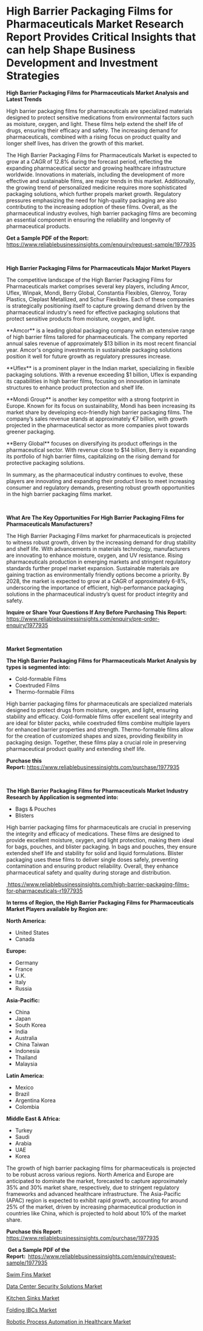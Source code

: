 <p><h1>High Barrier Packaging Films for Pharmaceuticals Market Research Report Provides Critical Insights that can help Shape Business Development and Investment Strategies</h1></p><p><strong>High Barrier Packaging Films for Pharmaceuticals Market Analysis and Latest Trends</strong></p>
<p><p>High barrier packaging films for pharmaceuticals are specialized materials designed to protect sensitive medications from environmental factors such as moisture, oxygen, and light. These films help extend the shelf life of drugs, ensuring their efficacy and safety. The increasing demand for pharmaceuticals, combined with a rising focus on product quality and longer shelf lives, has driven the growth of this market. </p><p>The High Barrier Packaging Films for Pharmaceuticals Market is expected to grow at a CAGR of 12.8% during the forecast period, reflecting the expanding pharmaceutical sector and growing healthcare infrastructure worldwide. Innovations in materials, including the development of more effective and sustainable films, are major trends in this market. Additionally, the growing trend of personalized medicine requires more sophisticated packaging solutions, which further propels market growth. Regulatory pressures emphasizing the need for high-quality packaging are also contributing to the increasing adoption of these films. Overall, as the pharmaceutical industry evolves, high barrier packaging films are becoming an essential component in ensuring the reliability and longevity of pharmaceutical products.</p></p>
<p><strong>Get a Sample PDF of the Report:&nbsp;</strong> <a href="https://www.reliablebusinessinsights.com/enquiry/request-sample/1977935?utm_campaign=62&utm_medium=2&utm_source=Github&utm_content=ia&utm_term=14112024&utm_id=high-barrier-packaging-films-for-pharmaceuticals">https://www.reliablebusinessinsights.com/enquiry/request-sample/1977935</a></p>
<p>&nbsp;</p>
<p><strong>High Barrier Packaging Films for Pharmaceuticals Major Market Players</strong></p>
<p><p>The competitive landscape of the High Barrier Packaging Films for Pharmaceuticals market comprises several key players, including Amcor, Uflex, Winpak, Mondi, Berry Global, Constantia Flexibles, Glenroy, Toray Plastics, Cleplast Metallized, and Schur Flexibles. Each of these companies is strategically positioning itself to capture growing demand driven by the pharmaceutical industry's need for effective packaging solutions that protect sensitive products from moisture, oxygen, and light.</p><p>**Amcor** is a leading global packaging company with an extensive range of high barrier films tailored for pharmaceuticals. The company reported annual sales revenue of approximately $13 billion in its most recent financial year. Amcor's ongoing investments in sustainable packaging solutions position it well for future growth as regulatory pressures increase.</p><p>**Uflex** is a prominent player in the Indian market, specializing in flexible packaging solutions. With a revenue exceeding $1 billion, Uflex is expanding its capabilities in high barrier films, focusing on innovation in laminate structures to enhance product protection and shelf life.</p><p>**Mondi Group** is another key competitor with a strong footprint in Europe. Known for its focus on sustainability, Mondi has been increasing its market share by developing eco-friendly high barrier packaging films. The company’s sales revenue stands at approximately €7 billion, with growth projected in the pharmaceutical sector as more companies pivot towards greener packaging.</p><p>**Berry Global** focuses on diversifying its product offerings in the pharmaceutical sector. With revenue close to $14 billion, Berry is expanding its portfolio of high barrier films, capitalizing on the rising demand for protective packaging solutions.</p><p>In summary, as the pharmaceutical industry continues to evolve, these players are innovating and expanding their product lines to meet increasing consumer and regulatory demands, presenting robust growth opportunities in the high barrier packaging films market.</p></p>
<p>&nbsp;</p>
<p><strong>What Are The Key Opportunities For High Barrier Packaging Films for Pharmaceuticals Manufacturers?</strong></p>
<p><p>The High Barrier Packaging Films market for pharmaceuticals is projected to witness robust growth, driven by the increasing demand for drug stability and shelf life. With advancements in materials technology, manufacturers are innovating to enhance moisture, oxygen, and UV resistance. Rising pharmaceuticals production in emerging markets and stringent regulatory standards further propel market expansion. Sustainable materials are gaining traction as environmentally friendly options become a priority. By 2028, the market is expected to grow at a CAGR of approximately 6-8%, underscoring the importance of efficient, high-performance packaging solutions in the pharmaceutical industry’s quest for product integrity and safety.</p></p>
<p><strong>Inquire or Share Your Questions If Any Before Purchasing This Report:</strong> <a href="https://www.reliablebusinessinsights.com/enquiry/pre-order-enquiry/1977935?utm_campaign=62&utm_medium=2&utm_source=Github&utm_content=ia&utm_term=14112024&utm_id=high-barrier-packaging-films-for-pharmaceuticals">https://www.reliablebusinessinsights.com/enquiry/pre-order-enquiry/1977935</a></p>
<p>&nbsp;</p>
<p><strong>Market Segmentation</strong></p>
<p><strong>The High Barrier Packaging Films for Pharmaceuticals Market Analysis by types is segmented into:</strong></p>
<p><ul><li>Cold-formable Films</li><li>Coextruded Films</li><li>Thermo-formable Films</li></ul></p>
<p><p>High barrier packaging films for pharmaceuticals are specialized materials designed to protect drugs from moisture, oxygen, and light, ensuring stability and efficacy. Cold-formable films offer excellent seal integrity and are ideal for blister packs, while coextruded films combine multiple layers for enhanced barrier properties and strength. Thermo-formable films allow for the creation of customized shapes and sizes, providing flexibility in packaging design. Together, these films play a crucial role in preserving pharmaceutical product quality and extending shelf life.</p></p>
<p><strong>Purchase this Report:&nbsp;</strong><a href="https://www.reliablebusinessinsights.com/purchase/1977935?utm_campaign=62&utm_medium=2&utm_source=Github&utm_content=ia&utm_term=14112024&utm_id=high-barrier-packaging-films-for-pharmaceuticals">https://www.reliablebusinessinsights.com/purchase/1977935</a></p>
<p>&nbsp;</p>
<p><strong>The High Barrier Packaging Films for Pharmaceuticals Market Industry Research by Application is segmented into:</strong></p>
<p><ul><li>Bags & Pouches</li><li>Blisters</li></ul></p>
<p><p>High barrier packaging films for pharmaceuticals are crucial in preserving the integrity and efficacy of medications. These films are designed to provide excellent moisture, oxygen, and light protection, making them ideal for bags, pouches, and blister packaging. In bags and pouches, they ensure extended shelf life and stability for solid and liquid formulations. Blister packaging uses these films to deliver single doses safely, preventing contamination and ensuring product reliability. Overall, they enhance pharmaceutical safety and quality during storage and distribution.</p></p>
<p><a href="https://www.reliablebusinessinsights.com/high-barrier-packaging-films-for-pharmaceuticals-r1977935?utm_campaign=62&utm_medium=2&utm_source=Github&utm_content=ia&utm_term=14112024&utm_id=high-barrier-packaging-films-for-pharmaceuticals">&nbsp;https://www.reliablebusinessinsights.com/high-barrier-packaging-films-for-pharmaceuticals-r1977935</a></p>
<p><strong>In terms of Region, the High Barrier Packaging Films for Pharmaceuticals Market Players available by Region are:</strong></p>
<p>
    <p> <strong> North America: </strong>
        <ul>
            <li>United States</li>
            <li>Canada</li>
        </ul>
        </p> 
    <p> <strong> Europe: </strong>
        <ul>
            <li>Germany</li>
            <li>France</li>
            <li>U.K.</li>
            <li>Italy</li>
            <li>Russia</li>
        </ul>
        </p> 
    <p> <strong> Asia-Pacific: </strong>
        <ul>
            <li>China</li>
            <li>Japan</li>
            <li>South Korea</li>
            <li>India</li>
            <li>Australia</li>
            <li>China Taiwan</li>
            <li>Indonesia</li>
            <li>Thailand</li>
            <li>Malaysia</li>
        </ul>
        </p> 
    <p> <strong> Latin America: </strong>
        <ul>
            <li>Mexico</li>
            <li>Brazil</li>
            <li>Argentina Korea</li>
            <li>Colombia</li>
        </ul>
        </p> 
    <p> <strong> Middle East & Africa: </strong>
        <ul>
            <li>Turkey</li>
            <li>Saudi</li>
            <li>Arabia</li>
            <li>UAE</li>
            <li>Korea</li>
        </ul>
    </p>
    </p>
<p><p>The growth of high barrier packaging films for pharmaceuticals is projected to be robust across various regions. North America and Europe are anticipated to dominate the market, forecasted to capture approximately 35% and 30% market share, respectively, due to stringent regulatory frameworks and advanced healthcare infrastructure. The Asia-Pacific (APAC) region is expected to exhibit rapid growth, accounting for around 25% of the market, driven by increasing pharmaceutical production in countries like China, which is projected to hold about 10% of the market share.</p></p>
<p><strong>Purchase this Report: </strong><a href="https://www.reliablebusinessinsights.com/purchase/1977935?utm_campaign=62&utm_medium=2&utm_source=Github&utm_content=ia&utm_term=14112024&utm_id=high-barrier-packaging-films-for-pharmaceuticals">https://www.reliablebusinessinsights.com/purchase/1977935</a></p>
<p>&nbsp;<strong>Get a Sample PDF of the Report:&nbsp;&nbsp;</strong><a href="https://www.reliablebusinessinsights.com/enquiry/request-sample/1977935?utm_campaign=62&utm_medium=2&utm_source=Github&utm_content=ia&utm_term=14112024&utm_id=high-barrier-packaging-films-for-pharmaceuticals">https://www.reliablebusinessinsights.com/enquiry/request-sample/1977935</a></p>
<p><strong></strong></p>
<p><p><a href="https://www.linkedin.com/pulse/global-swim-fins-market-landscape-future-trends-strategic-hauqc?utm_campaign=62&utm_medium=2&utm_source=Github&utm_content=ia&utm_term=14112024&utm_id=high-barrier-packaging-films-for-pharmaceuticals">Swim Fins Market</a></p><p><a href="https://issuu.com/reportprime-2/docs/data-center-security-solutions-mark_39479df993fa56?utm_campaign=62&utm_medium=2&utm_source=Github&utm_content=ia&utm_term=14112024&utm_id=high-barrier-packaging-films-for-pharmaceuticals">Data Center Security Solutions Market</a></p><p><a href="https://www.linkedin.com/pulse/kitchen-sinks-market-analysis-product-segmentation-regional-tefpc?utm_campaign=62&utm_medium=2&utm_source=Github&utm_content=ia&utm_term=14112024&utm_id=high-barrier-packaging-films-for-pharmaceuticals">Kitchen Sinks Market</a></p><p><a href="https://github.com/SanjidaMahmud54/Market-Research-Report-List-1/blob/main/folding-ibcs-market.md?utm_campaign=62&utm_medium=2&utm_source=Github&utm_content=ia&utm_term=14112024&utm_id=high-barrier-packaging-films-for-pharmaceuticals">Folding IBCs Market</a></p><p><a href="https://issuu.com/reportprime-2/docs/robotic-process-automation-in-healt_f60aeafd96d577?utm_campaign=62&utm_medium=2&utm_source=Github&utm_content=ia&utm_term=14112024&utm_id=high-barrier-packaging-films-for-pharmaceuticals">Robotic Process Automation in Healthcare Market</a></p></p>
